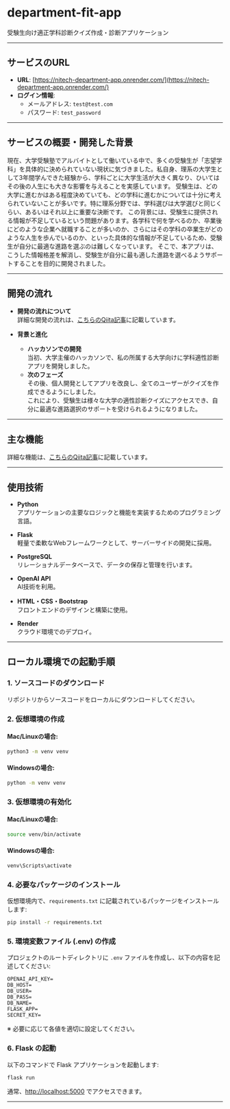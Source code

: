 # department-fit-app

受験生向け適正学科診断クイズ作成・診断アプリケーション

---

## サービスのURL

- **URL**: [https://nitech-department-app.onrender.com/](https://nitech-department-app.onrender.com/)
- **ログイン情報**:
  - メールアドレス: `test@test.com`
  - パスワード: `test_password`

---

## サービスの概要・開発した背景

現在、大学受験塾でアルバイトとして働いている中で、多くの受験生が「志望学科」を具体的に決められていない現状に気づきました。私自身、理系の大学生として3年間学んできた経験から、学科ごとに大学生活が大きく異なり、ひいてはその後の人生にも大きな影響を与えることを実感しています。
受験生は、どの大学に進むかはある程度決めていても、どの学科に進むかについては十分に考えられていないことが多いです。特に理系分野では、学科選びは大学選びと同じくらい、あるいはそれ以上に重要な決断です。
この背景には、受験生に提供される情報が不足しているという問題があります。各学科で何を学べるのか、卒業後にどのような企業へ就職することが多いのか、さらにはその学科の卒業生がどのような人生を歩んでいるのか、といった具体的な情報が不足しているため、受験生が自分に最適な進路を選ぶのは難しくなっています。
そこで、本アプリは、こうした情報格差を解消し、受験生が自分に最も適した進路を選べるようサポートすることを目的に開発されました。

---

## 開発の流れ

- **開発の流れについて**  
  詳細な開発の流れは、[こちらのQiita記事](https://qiita.com/hayashi1917/items/793d0252fc930c7451ed)に記載しています。

- **背景と進化**  
  - **ハッカソンでの開発**  
    当初、大学主催のハッカソンで、私の所属する大学向けに学科適性診断アプリを開発しました。  
  - **次のフェーズ**  
    その後、個人開発としてアプリを改良し、全てのユーザーがクイズを作成できるようにしました。  
    これにより、受験生は様々な大学の適性診断クイズにアクセスでき、自分に最適な進路選択のサポートを受けられるようになりました。

---
## 主な機能
  詳細な機能は、[こちらのQiita記事](https://qiita.com/hayashi1917/items/793d0252fc930c7451ed)に記載しています。

---
## 使用技術

- **Python**  
  アプリケーションの主要なロジックと機能を実装するためのプログラミング言語。

- **Flask**  
  軽量で柔軟なWebフレームワークとして、サーバーサイドの開発に採用。

- **PostgreSQL**  
  リレーショナルデータベースで、データの保存と管理を行います。

- **OpenAI API**  
  AI技術を利用｡

- **HTML・CSS・Bootstrap**  
  フロントエンドのデザインと構築に使用。

- **Render**  
  クラウド環境でのデプロイ。
---

## ローカル環境での起動手順

### 1. ソースコードのダウンロード
リポジトリからソースコードをローカルにダウンロードしてください。

### 2. 仮想環境の作成
#### Mac/Linuxの場合:
```bash
python3 -m venv venv
```
#### Windowsの場合:
```bash
python -m venv venv
```

### 3. 仮想環境の有効化
#### Mac/Linuxの場合:
```bash
source venv/bin/activate
```
#### Windowsの場合:
```bash
venv\Scripts\activate
```

### 4. 必要なパッケージのインストール
仮想環境内で、`requirements.txt` に記載されているパッケージをインストールします:
```bash
pip install -r requirements.txt
```

### 5. 環境変数ファイル (.env) の作成
プロジェクトのルートディレクトリに `.env` ファイルを作成し、以下の内容を記述してください:
```dotenv
OPENAI_API_KEY=
DB_HOST=
DB_USER=
DB_PASS=
DB_NAME=
FLASK_APP=
SECRET_KEY=
```
※ 必要に応じて各値を適切に設定してください。

### 6. Flask の起動
以下のコマンドで Flask アプリケーションを起動します:
```bash
flask run
```
通常、[http://localhost:5000](http://localhost:5000) でアクセスできます。

---


